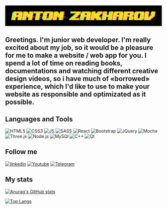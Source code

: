 [![Header](https://github.com/GraveRob/GraveRob/blob/main/assets/glitch.png)](https://www.linkedin.com/in/anton-zakharov-a4b136202/)

## Greetings. I'm junior web developer. I'm really excited about my job, so it would be a pleasure for me to make a website / web app for you. I spend a lot of time on reading books, documentations and watching different creative design videos, so i have much of «borrowed» experience, which I'd like to use to make your website as responsible and optimizated as it possible.

## Languages and Tools
![HTML5](https://img.shields.io/badge/-HTML5-white?style=for-the-badge&logo=html5)
![CSS3](https://img.shields.io/badge/-CSS-blue?style=for-the-badge&logo=css3)
![JS](https://img.shields.io/badge/-JavaScript-black?style=for-the-badge&logo=javascript)
![SASS](https://img.shields.io/badge/-SASS-pink?style=for-the-badge&logo=sass)
![React](https://img.shields.io/badge/-React-black?style=for-the-badge&logo=react)
![Bootstrap](https://img.shields.io/badge/-Bootstrap-purple?style=for-the-badge&logo=Bootstrap)
![JQuery](https://img.shields.io/badge/-JQuery-blue?style=for-the-badge&logo=JQuery)
![Mocha](https://img.shields.io/badge/-Mocha-brown?style=for-the-badge&logo=Mocha)
![Three.js](https://img.shields.io/badge/-Three.js-black?style=for-the-badge&logo=Three.js)
![Node.js](https://img.shields.io/badge/-Node.js-green?style=for-the-badge&logo=Node.js)
![MySQl](https://img.shields.io/badge/-MySQl-white?style=for-the-badge&logo=mysql)
![C++](https://img.shields.io/badge/-C++-black?style=for-the-badge&logo=C%2b%2b)
![Qt](https://img.shields.io/badge/-Qt-white?style=for-the-badge&logo=Qt)


## Follow me

[![linkedin](https://img.shields.io/badge/-linkedin-blue?style=for-the-badge&logo=linkedin)](https://www.linkedin.com/in/anton-zakharov-a4b136202/)
[![Youtube](https://img.shields.io/badge/-Youtube-red?style=for-the-badge&logo=Youtube)](https://www.youtube.com/channel/UCKuvqIrulhjh-Qf1of3mpRg/featured)
[![Telegram](https://img.shields.io/badge/-Telegram-lightblue?style=for-the-badge&logo=Telegram)](https://t.me/GraveRob)

## My stats

[![Anurag's GitHub stats](https://github-readme-stats.vercel.app/api?username=GraveRob&show_icons=true&theme=great-gatsby)
](https://github.com/GraveRob/github-readme-stats)

[![Top Langs](https://github-readme-stats.vercel.app/api/top-langs/?username=GraveRob&theme=great-gatsby&layout=compact)](https://github.com/GraveRob/github-readme-stats)